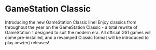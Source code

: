 # GameStation Classic

Introducing the new GameStation Classic line! Enjoy classics from throughout the year on the GameStation Classic - a total rewrite of GameStation 1 designed to suit the modern era. All official GS1 games will come pre-installed, and a revamped Classic format will be introduced to play new(er) releases!
